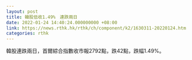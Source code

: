```yaml
---
layout: post
title: 韓股低收1.49%　連跌兩日
date: 2022-01-24 14:40:24.000000000 +08:00
link: https://news.rthk.hk/rthk/ch/component/k2/1630311-20220124.htm
categories: rthk
---
```


韓股連跌兩日，首爾綜合指數收市報2792點，跌42點，跌幅1.49%。
